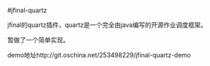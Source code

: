 #jfinal-quartz

jfinal的quartz插件，quartz是一个完全由java编写的开源作业调度框架。

暂做了一个简单实现。

demo地址http://git.oschina.net/253498229/jfinal-quartz-demo
